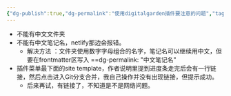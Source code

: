 ```yaml
---
{"dg-publish":true,"dg-permalink":"使用digitalgarden插件要注意的问题","tags":"plugin","permalink":"/使用digitalgarden插件要注意的问题/","dgPassFrontmatter":true}
---
```



- 不能有中文文件夹
- 不能有中文笔记名，netlify那边会报错。
	- 解决方法 ：文件夹使用数字字母组合的名字，笔记名可以继续用中文，但要在frontmatter区写入 ==dg-permalink: "中文笔记名"
- 插件菜单最下面的site template，作者说明里提到进度条走完后会有一行链接，然后点击进入Git分支合并，我自己操作并没有出现链接，但提示成功。
	- 后来再试，有链接了，不知道是不是网络问题。






